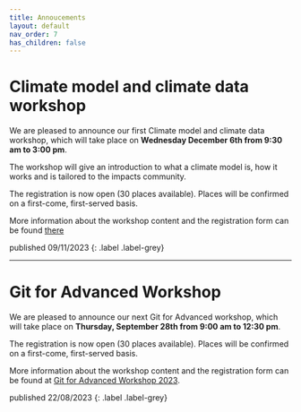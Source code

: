 ```yaml
---
title: Annoucements
layout: default
nav_order: 7
has_children: false
---
```


# Climate model and climate data workshop

We are pleased to announce our first Climate model and climate data workshop, which will take place on **Wednesday December 6th from 9:30 am to 3:00 pm**.

The workshop will give an introduction to what a climate model is, how it works and is tailored to the impacts community.

The registration is now open (30 places available). Places will be confirmed on a first-come, first-served basis.


More information about the workshop content and the registration form can be found [there](https://c2sm.ethz.ch/education/technical-training/climate-model-and-climate-data-workshop-for-impact-research.html#)

published 09/11/2023
{: .label .label-grey}

---

# Git for Advanced Workshop

We are pleased to announce our next Git for Advanced workshop, which will take place on **Thursday, September 28th from 9:00 am to 12:30 pm**.

The registration is now open (30 places available). Places will be confirmed on a first-come, first-served basis.

More information about the workshop content and the registration form can be found at [Git for Advanced Workshop 2023](https://c2sm.ethz.ch/education/technical-training/c2sm-git-advanced-workshop-2023.html).


published 22/08/2023
{: .label .label-grey}
